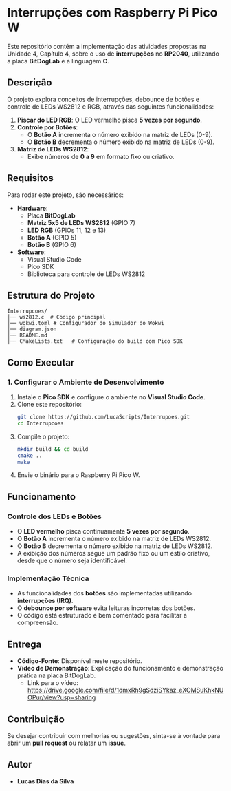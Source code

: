 # Interrupções com Raspberry Pi Pico W

Este repositório contém a implementação das atividades propostas na Unidade 4, Capítulo 4, sobre o uso de **interrupções** no **RP2040**, utilizando a placa **BitDogLab** e a linguagem **C**.

## Descrição
O projeto explora conceitos de interrupções, debounce de botões e controle de LEDs WS2812 e RGB, através das seguintes funcionalidades:

1. **Piscar do LED RGB**: O LED vermelho pisca **5 vezes por segundo**.
2. **Controle por Botões**:
   - O **Botão A** incrementa o número exibido na matriz de LEDs (0-9).
   - O **Botão B** decrementa o número exibido na matriz de LEDs (0-9).
3. **Matriz de LEDs WS2812**:
   - Exibe números de **0 a 9** em formato fixo ou criativo.

## Requisitos
Para rodar este projeto, são necessários:

- **Hardware**:
  - Placa **BitDogLab**
  - **Matriz 5x5 de LEDs WS2812** (GPIO 7)
  - **LED RGB** (GPIOs 11, 12 e 13)
  - **Botão A** (GPIO 5)
  - **Botão B** (GPIO 6)
- **Software**:
  - Visual Studio Code
  - Pico SDK
  - Biblioteca para controle de LEDs WS2812

## Estrutura do Projeto
```
Interrupcoes/
│── ws2812.c  # Código principal
│── wokwi.toml # Configurador do Simulador do Wokwi
│── diagram.json 
│── README.md
│── CMakeLists.txt   # Configuração do build com Pico SDK
```

## Como Executar
### 1. Configurar o Ambiente de Desenvolvimento
1. Instale o **Pico SDK** e configure o ambiente no **Visual Studio Code**.
2. Clone este repositório:
   ```sh
   git clone https://github.com/LucaScripts/Interrupoes.git
   cd Interrupcoes
   ```
3. Compile o projeto:
   ```sh
   mkdir build && cd build
   cmake ..
   make
   ```
4. Envie o binário para o Raspberry Pi Pico W.

## Funcionamento
### Controle dos LEDs e Botões
- O **LED vermelho** pisca continuamente **5 vezes por segundo**.
- O **Botão A** incrementa o número exibido na matriz de LEDs WS2812.
- O **Botão B** decrementa o número exibido na matriz de LEDs WS2812.
- A exibição dos números segue um padrão fixo ou um estilo criativo, desde que o número seja identificável.

### Implementação Técnica
- As funcionalidades dos **botões** são implementadas utilizando **interrupções (IRQ)**.
- O **debounce por software** evita leituras incorretas dos botões.
- O código está estruturado e bem comentado para facilitar a compreensão.

## Entrega
- **Código-Fonte**: Disponível neste repositório.
- **Vídeo de Demonstração**: Explicação do funcionamento e demonstração prática na placa BitDogLab.
  - Link para o vídeo: https://drive.google.com/file/d/1dmxRh9gSdziSYkaz_eXOMSuKhkNUOPur/view?usp=sharing

## Contribuição
Se desejar contribuir com melhorias ou sugestões, sinta-se à vontade para abrir um **pull request** ou relatar um **issue**.

## Autor
- **Lucas Dias da Silva**

